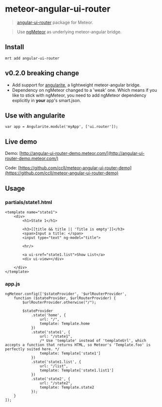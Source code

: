 meteor-angular-ui-router
========================

> [angular-ui-router](https://github.com/angular-ui/ui-router "angular-ui-router") package for Meteor.

> Use [ngMeteor](https://github.com/loneleeandroo/ngMeteor "ngMeteor") as underlying meteor-angular bridge.

## Install
```
mrt add angular-ui-router
```

## v0.2.0 breaking change

* Add support for [angularite](https://github.com/ccll/meteor-angularite), a lightweight meteor-angular bridge.
* Dependency on ngMeteor changed to a 'weak' one. Which means if you like to stick with ngMeteor, you need to add ngMeteor dependency explicitly in __your__ app's smart.json.


## Use with angularite
```
var app = Angularite.module('myApp', ['ui.router']);
```

## Live demo
Demo: [http://angular-ui-router-demo.meteor.com/](http://angular-ui-router-demo.meteor.com/)

Code: [https://github.com/ccll/meteor-angular-ui-router-demo](https://github.com/ccll/meteor-angular-ui-router-demo)

## Usage

### partials/state1.html
```
<template name="state1">
    <div>
        <h1>State 1</h1>

        <h3>[[title && title || 'Title is empty']]</h3>
        <span>Input a title: </span>
        <input type="text" ng-model="title">

        <hr/>

        <a ui-sref="state1.list">Show List</a>
        <div ui-view></div>

    </div>
</template>
```

### app.js
```
ngMeteor.config(['$stateProvider', '$urlRouterProvider',
    function ($stateProvider, $urlRouterProvider) {
        $urlRouterProvider.otherwise("/");

        $stateProvider
            .state('home', {
                url: "/",
                template: Template.home
            })
            .state('state1', {
                url: "/state1",
                /* Use 'template' instead of 'templateUrl', which accepts a function that returns HTML, so Meteor's 'Template.foo' is perfectly suited here. */
                template: Template['state1']
            })
            .state('state1.list', {
                url: "/list",
                template: Template['state1.list1']
            })
            .state('state2', {
                url: "/state2",
                template: Template.state2
            });
    }
]);
```

